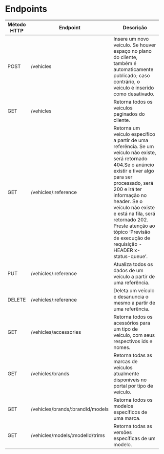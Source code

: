 # Endpoints

| Método HTTP | Endpoint                          | Descrição |
| ----------- | --------------------------------- | --------- |
| POST        | /vehicles                         | Insere um novo veículo. Se houver espaço no plano do cliente, também é automaticamente publicado; caso contrário, o veículo é inserido como desativado. |
| GET         | /vehicles                         | Retorna todos os veículos paginados do cliente. |
| GET         | /vehicles/:reference             | Retorna um veículo específico a partir de uma referência. Se um veículo não existe, será retornado 404.Se o anúncio existir e tiver algo para ser processado, será 200 e irá ter informação no header. Se o veículo não existe e está na fila, será retornado 202. Preste atenção ao tópico ‘Previsão de execução de requisição - HEADER x-status-queue’. |
| PUT         | /vehicles/:reference             | Atualiza todos os dados de um veículo a partir de uma referência. |
| DELETE      | /vehicles/:reference             | Deleta um veículo e desanuncia o mesmo a partir de uma referência. |
| GET         | /vehicles/accessories             | Retorna todos os acessórios para um tipo de veículo, com seus respectivos ids e nomes. |
| GET         | /vehicles/brands                  | Retorna todas as marcas de veículos atualmente disponíveis no portal por tipo de veículo. |
| GET         | /vehicles/brands/:brandId/models | Retorna todos os modelos específicos de uma marca. |
| GET         | /vehicles/models/:modelId/trims  | Retorna todas as versões específicas de um modelo. |
